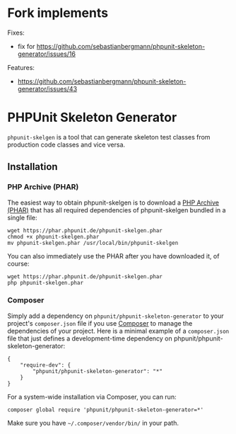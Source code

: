 # Fork implements

Fixes:

- fix for https://github.com/sebastianbergmann/phpunit-skeleton-generator/issues/16 

Features:

- https://github.com/sebastianbergmann/phpunit-skeleton-generator/issues/43




# PHPUnit Skeleton Generator

`phpunit-skelgen` is a tool that can generate skeleton test classes from production code classes and vice versa.

## Installation

### PHP Archive (PHAR)

The easiest way to obtain phpunit-skelgen is to download a [PHP Archive (PHAR)](http://php.net/phar) that has all required dependencies of phpunit-skelgen bundled in a single file:

    wget https://phar.phpunit.de/phpunit-skelgen.phar
    chmod +x phpunit-skelgen.phar
    mv phpunit-skelgen.phar /usr/local/bin/phpunit-skelgen

You can also immediately use the PHAR after you have downloaded it, of course:

    wget https://phar.phpunit.de/phpunit-skelgen.phar
    php phpunit-skelgen.phar

### Composer

Simply add a dependency on `phpunit/phpunit-skeleton-generator` to your project's `composer.json` file if you use [Composer](http://getcomposer.org/) to manage the dependencies of your project. Here is a minimal example of a `composer.json` file that just defines a development-time dependency on phpunit/phpunit-skeleton-generator:

    {
        "require-dev": {
            "phpunit/phpunit-skeleton-generator": "*"
        }
    }

For a system-wide installation via Composer, you can run:

    composer global require 'phpunit/phpunit-skeleton-generator=*'

Make sure you have `~/.composer/vendor/bin/` in your path.

